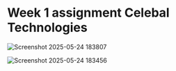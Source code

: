 # Week 1 assignment Celebal Technologies

![Screenshot 2025-05-24 183807](https://github.com/user-attachments/assets/921aed55-9756-4dbf-a4e9-4016fb36126e)

![Screenshot 2025-05-24 183456](https://github.com/user-attachments/assets/10d65f18-6895-40fa-b367-7cc7aeab593b)
